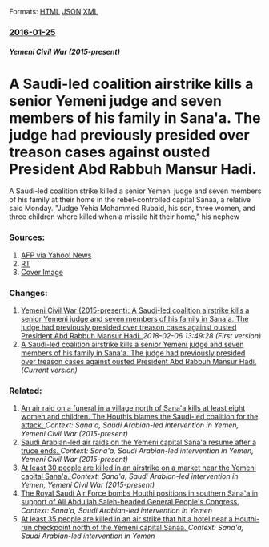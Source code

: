 
Formats: [HTML](/news/2016/01/25/a-saudi-led-coalition-airstrike-kills-a-senior-yemeni-judge-and-seven-members-of-his-family-in-sana-a-the-judge-had-previously-presided-ove.html)  [JSON](/news/2016/01/25/a-saudi-led-coalition-airstrike-kills-a-senior-yemeni-judge-and-seven-members-of-his-family-in-sana-a-the-judge-had-previously-presided-ove.json)  [XML](/news/2016/01/25/a-saudi-led-coalition-airstrike-kills-a-senior-yemeni-judge-and-seven-members-of-his-family-in-sana-a-the-judge-had-previously-presided-ove.xml)  

### [2016-01-25](/news/2016/01/25/index.md)

##### Yemeni Civil War (2015-present)
# A Saudi-led coalition airstrike kills a senior Yemeni judge and seven members of his family in Sana'a. The judge had previously presided over treason cases against ousted President Abd Rabbuh Mansur Hadi. 

A Saudi-led coalition strike killed a senior Yemeni judge and seven members of his family at their home in the rebel-controlled capital Sanaa, a relative said Monday. &quot;Judge Yehia Mohammed Rubaid, his son, three women, and three children where killed when a missile hit their home,&quot; his nephew


### Sources:

1. [AFP via Yahoo! News](https://news.yahoo.com/coalition-strike-kills-yemen-judge-7-family-members-103715375.html?soc_src=mediacontentsharebuttons&soc_trk=tw)
2. [RT](https://www.rt.com/news/330038-yemen-airstrike-judge-killed/)
2. [Cover Image](https://s.yimg.com/uu/api/res/1.2/0NTIXkTv9ENTGe2vHmO27Q--~B/aD02NzQ7dz0xMDI0O3NtPTE7YXBwaWQ9eXRhY2h5b24-/http://media.zenfs.com/en_us/News/afp.com/90d677abffce7c0b8e4ca6653a81f5c83ba14722.jpg)

### Changes:

1. [Yemeni Civil War (2015-present): A Saudi-led coalition airstrike kills a senior Yemeni judge and seven members of his family in Sana'a. The judge had previously presided over treason cases against ousted President Abd Rabbuh Mansur Hadi. ](/news/2016/01/25/yemeni-civil-war-2015-present-a-saudi-led-coalition-airstrike-kills-a-senior-yemeni-judge-and-seven-members-of-his-family-in-sana-a-th.md) _2018-02-06 13:49:28 (First version)_
1. [A Saudi-led coalition airstrike kills a senior Yemeni judge and seven members of his family in Sana'a. The judge had previously presided over treason cases against ousted President Abd Rabbuh Mansur Hadi. ](/news/2016/01/25/a-saudi-led-coalition-airstrike-kills-a-senior-yemeni-judge-and-seven-members-of-his-family-in-sana-a-the-judge-had-previously-presided-ove.md) _(Current version)_

### Related:

1. [An air raid on a funeral in a village north of Sana'a kills at least eight women and children. The Houthis blames the Saudi-led coalition for the attack. ](/news/2017/02/16/an-air-raid-on-a-funeral-in-a-village-north-of-sana-a-kills-at-least-eight-women-and-children-the-houthis-blames-the-saudi-led-coalition-fo.md) _Context: Sana'a, Saudi Arabian-led intervention in Yemen, Yemeni Civil War (2015-present)_
2. [Saudi Arabian-led air raids on the Yemeni capital Sana'a resume after a truce ends. ](/news/2016/10/23/saudi-arabian-led-air-raids-on-the-yemeni-capital-sana-a-resume-after-a-truce-ends.md) _Context: Sana'a, Saudi Arabian-led intervention in Yemen, Yemeni Civil War (2015-present)_
3. [At least 30 people are killed in an airstrike on a market near the Yemeni capital Sana'a. ](/news/2016/02/27/at-least-30-people-are-killed-in-an-airstrike-on-a-market-near-the-yemeni-capital-sana-a.md) _Context: Sana'a, Saudi Arabian-led intervention in Yemen, Yemeni Civil War (2015-present)_
4. [The Royal Saudi Air Force bombs Houthi positions in southern Sana'a in support of Ali Abdullah Saleh-headed General People's Congress. ](/news/2017/12/3/the-royal-saudi-air-force-bombs-houthi-positions-in-southern-sana-a-in-support-of-ali-abdullah-saleh-headed-general-people-s-congress.md) _Context: Sana'a, Saudi Arabian-led intervention in Yemen_
5. [At least 35 people are killed in an air strike that hit a hotel near a Houthi-run checkpoint north of the Yemeni capital Sanaa. ](/news/2017/08/23/at-least-35-people-are-killed-in-an-air-strike-that-hit-a-hotel-near-a-houthi-run-checkpoint-north-of-the-yemeni-capital-sanaa.md) _Context: Sana'a, Saudi Arabian-led intervention in Yemen_

